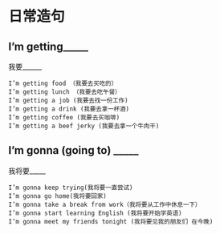 # 日常造句

## I’m getting_____

我要______

```
I’m getting food （我要去买吃的）
I’m getting lunch （我要去吃午餐）
I’m getting a job (我要去找一份工作)
I’m getting a drink (我要去拿一杯酒)
I’m getting coffee (我要去买咖啡)
I’m getting a beef jerky (我要去拿一个牛肉干)
```

## I’m gonna (going to) _____

我将要_____


```
I’m gonna keep trying(我将要一直尝试)
I’m gonna go home(我将要回家)
I’m gonna take a break from work（我将要从工作中休息一下）
I’m gonna start learning English (我将要开始学英语)
I’m gonna meet my friends tonight (我将要见我的朋友们 在今晚)

```